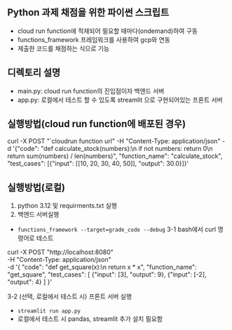 ## Python 과제 채점을 위한 파이썬 스크립트

- cloud run function에 적재되어 필요할 때마다(ondemand)하여 구동
- functions_framework 프레임워크를 사용하여 gcp와 연동
- 제출한 코드를 채점하는 식으로 기능

## 디렉토리 설명
- main.py: cloud run function의 진입점이자 백엔드 서버
- app.py: 로컬에서 테스트 할 수 있도록 streamlit 으로 구현되어있는 프론트 서버

## 실행방법(cloud run function에 배포된 경우)

curl -X POST "`cloudrun function url" -H "Content-Type: application/json" -d '{"code": "def calculate_stock(numbers):\n    if not numbers: return 0\n    return sum(numbers) / len(numbers)", "function_name": "calculate_stock", "test_cases": [{"input": [[10, 20, 30, 40, 50]], "output": 30.0}]}'
## 실행방법(로컬)

1. python 3.12 및 requirments.txt 실행
2. 백엔드 서버실행 
- `functions_framework --target=grade_code --debug`
3-1 bash에서 curl 명령어로 테스트

curl -X POST "http://localhost:8080" \
-H "Content-Type: application/json" \
-d '{
    "code": "def get_square(x):\n    return x * x",
    "function_name": "get_square",
    "test_cases": [
        {"input": [3], "output": 9},
        {"input": [-2], "output": 4}
    ]
}'

3-2 (선택, 로컬에서 테스트 시) 프론트 서버 실행
- `streamlit run app.py` 
- 로컬에서 테스트 시 pandas, streamlit 추가 설치 필요함